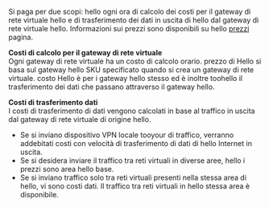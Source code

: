 Si paga per due scopi: hello ogni ora di calcolo dei costi per il gateway di rete virtuale hello e di trasferimento dei dati in uscita di hello dal gateway di rete virtuale hello. Informazioni sui prezzi sono disponibili su hello [prezzi](https://azure.microsoft.com/pricing/details/vpn-gateway) pagina.

**Costi di calcolo per il gateway di rete virtuale**<br>Ogni gateway di rete virtuale ha un costo di calcolo orario. prezzo di Hello si basa sul gateway hello SKU specificato quando si crea un gateway di rete virtuale. costo Hello è per i gateway hello stesso ed è inoltre toohello il trasferimento dei dati che passano attraverso il gateway hello.

**Costi di trasferimento dati**<br>I costi di trasferimento di dati vengono calcolati in base al traffico in uscita dal gateway di rete virtuale di origine hello.

* Se si inviano dispositivo VPN locale tooyour di traffico, verranno addebitati costi con velocità di trasferimento di dati di hello Internet in uscita.
* Se si desidera inviare il traffico tra reti virtuali in diverse aree, hello i prezzi sono area hello base.
* Se si inviano traffico solo tra reti virtuali presenti nella stessa area di hello, vi sono costi dati. Il traffico tra reti virtuali in hello stessa area è disponibile.

